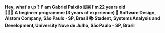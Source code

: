 <b>Hey, what's up ? I' am Gabriel Paixão<b>
🇧🇷   I'm 22 years old             
👨🏻‍💻  A beginner programmer (3 years of experience)
💼  Software Design, Alstom Company, São Paulo - SP, Brasil
📚  Student, Systems Analysis and Development, University Nove de Julho, São Paulo - SP, Brasil 


<!---
Paxxao/Paxxao is a ✨ special ✨ repository because its `README.md` (this file) appears on your GitHub profile.
You can click the Preview link to take a look at your changes.
--->
